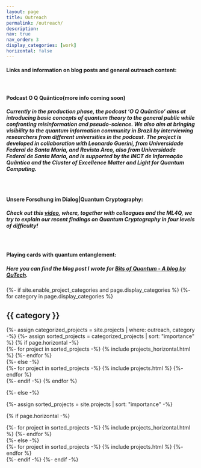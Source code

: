 ```yaml
---
layout: page
title: Outreach
permalink: /outreach/
description: 
nav: true
nav_order: 3
display_categories: [work]
horizontal: false
---
```




<h4> Links and information on blog posts and general outreach content:<h4>

&nbsp;
<!-- wp:heading -->
<h4><strong><span style="color: var(--global-theme-color)">Podcast O Q Quântico</span>(more info coming soon)</strong></h4>
<!-- /wp:heading -->

  <h5>  
Currently in the production phase, the podcast ‘O Q Quântico’  aims at introducing
basic concepts of quantum theory to the general public while confronting misinformation and
pseudo-science. We also aim at bringing visibility to the quantum information community in
Brazil by interviewing researchers from different universities in the podcast. The project is developed in collaboration
with Leonardo Guerini, from Universidade Federal de Santa Maria, and Revista Arco, also
from Universidade Federal de Santa Maria, and is supported by the INCT de Informação Quântica and the Cluster of Excellence Matter and Light for Quantum Computing.<h5>



&nbsp;

<!-- wp:heading -->
<h4><span style="color: var(--global-theme-color)">Unsere Forschung im Dialog|Quantum Cryptography:</span></h4>
<!-- /wp:heading -->

<h5> Check out this <a href="https://www.youtube.com/watch?v=oSAPe_pfqzE&ab_channel=ML4QClusterofExcellence">video</a>, where, together with colleagues and the ML4Q, we try to explain our recent findings on Quantum Cryptography in four levels of difficulty!</h5>

&nbsp;

<!-- wp:heading -->
<h4><span style="color: var(--global-theme-color)">Playing cards with quantum entanglement:</span></h4>
<!-- /wp:heading -->

<h5> Here you can find the blog post I wrote for <a href="https://blog.qutech.nl/index.php/2017/02/10/playing-card-with-quantum-entanglement/">Bits of Quantum - A blog by QuTech</a>.</h5>

<!-- pages/projects.md -->
<div class="projects">
{%- if site.enable_project_categories and page.display_categories %}
  <!-- Display categorized projects -->
  {%- for category in page.display_categories %}
  <h2 class="category">{{ category }}</h2>
  {%- assign categorized_projects = site.projects | where: outreach, category -%}
  {%- assign sorted_projects = categorized_projects | sort: "importance" %}
  <!-- Generate cards for each project -->
  {% if page.horizontal -%}
  <div class="container">
    <div class="row row-cols-2">
    {%- for project in sorted_projects -%}
      {% include projects_horizontal.html %}
    {%- endfor %}
    </div>
  </div>
  {%- else -%}
  <div class="grid">
    {%- for project in sorted_projects -%}
      {% include projects.html %}
    {%- endfor %}
  </div>
  {%- endif -%}
  {% endfor %}

{%- else -%}
<!-- Display projects without categories -->
  {%- assign sorted_projects = site.projects | sort: "importance" -%}
  <!-- Generate cards for each project -->
  {% if page.horizontal -%}
  <div class="container">
    <div class="row row-cols-2">
    {%- for project in sorted_projects -%}
      {% include projects_horizontal.html %}
    {%- endfor %}
    </div>
  </div>
  {%- else -%}
  <div class="grid">
    {%- for project in sorted_projects -%}
      {% include projects.html %}
    {%- endfor %}
  </div>
  {%- endif -%}
{%- endif -%}
</div>
